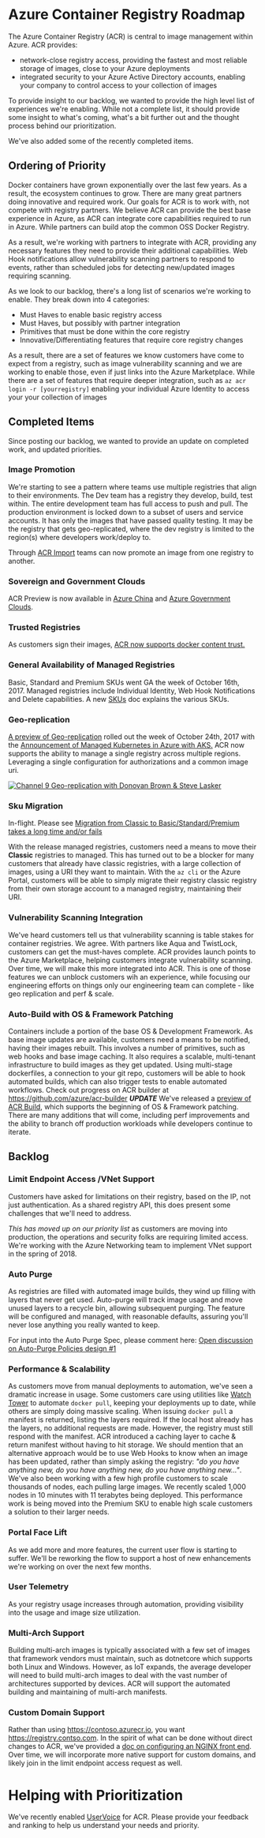 # Azure Container Registry Roadmap #
The Azure Container Registry (ACR) is central to image management within Azure. ACR provides:
* network-close registry access, providing the fastest and most reliable storage of images, close to your Azure deployments
* integrated security to your Azure Active Directory accounts, enabling your company to control access to your collection of images

To provide insight to our backlog, we wanted to provide the high level list of experiences we're enabling. While not a complete list, it should provide some insight to what's coming, what's a bit further out and the thought process behind our prioritization.

We've also added some of the recently completed items. 

## Ordering of Priority ##
Docker containers have grown exponentially over the last few years. As a result, the ecosystem continues to grow. There are many great partners doing innovative and required work. Our goals for ACR is to work with, not compete with registry partners. We believe ACR can provide the best base experience in Azure, as ACR can integrate core capabilities required to run in Azure. While partners can build atop the common OSS Docker Registry. 

As a result, we're working with partners to integrate with ACR, providing any necessary features they need to provide their additional capabilities. Web Hook notifications allow vulnerability scanning partners to respond to events, rather than scheduled jobs for detecting new/updated images requiring scanning. 

As we look to our backlog, there's a long list of scenarios we're working to enable. They break down into 4 categories:

* Must Haves to enable basic registry access
* Must Haves, but possibly with partner integration
* Primitives that must be done within the core registry
* Innovative/Differentiating features that require core registry changes

As a result, there are a set of features we know customers have come to expect from a registry, such as image vulnerability scanning and we are working to enable those, even if just links into the Azure Marketplace. 
While there are a set of features that require deeper integration, such as ` az acr login -r [yourregistry] ` enabling your individual Azure Identity to access your your collection of images

## Completed Items ##
Since posting our backlog, we wanted to provide an update on completed work, and updated priorities.


### Image Promotion ###
We're starting to see a pattern where teams use multiple registries that align to their environments. The Dev team has a registry they develop, build, test within. The entire development team has full access to push and pull. The production environment is locked down to a subset of users and service accounts. It has only the images that have passed quality testing. It may be the registry that gets geo-replicated, where the dev registry is limited to the region(s) where developers work/deploy to. 

Through [ACR Import](https://docs.microsoft.com/en-us/cli/azure/acr?view=azure-cli-latest#az-acr-import) teams can now promote an image from one registry to another. 

### Sovereign and Government Clouds ###
ACR Preview is now available in [Azure China](https://www.azure.cn/home/features/container-registry/) and [Azure Government Clouds](https://azure.microsoft.com/en-us/global-infrastructure/government/). 

### Trusted Registries ###
As customers sign their images, [ACR now supports docker content trust.](https://aka.ms/acr/content-trust)


### General Availability of Managed Registries ###
Basic, Standard and Premium SKUs went GA the week of October 16th, 2017. Managed registries include Individual Identity, Web Hook Notifications and Delete capabilities. 
A new [SKUs](http://aka.ms/acr/skus) doc explains the various SKUs.

### Geo-replication ###
[A preview of Geo-replication](http://aka.ms/acr/geo-replication) rolled out the week of October 24th, 2017 with the [Announcement of Managed Kubernetes in Azure with AKS.](https://azure.microsoft.com/en-us/blog/introducing-azure-container-service-aks-managed-kubernetes-and-azure-container-registry-geo-replication/) ACR now supports the ability to manage a single registry across multiple regions. Leveraging a single configuration for authorizations and a common image uri. 

[![Channel 9 Geo-replication with Donovan Brown & Steve Lasker](./media/channel9-geo-replication-thumbnail.png)](https://channel9.msdn.com/Shows/Azure-Friday/Azure-Container-Registry-Geo-replication)


### Sku Migration ###
In-flight. Please see [Migration from Classic to Basic/Standard/Premium takes a long time and/or fails](https://github.com/Azure/acr/issues/67)

With the release managed registries, customers need a means to move their **Classic** registries to managed. This has turned out to be a blocker for many customers that already have classic registries, with a large collection of images, using a URI they want to maintain. 
With the `az cli` or the Azure Portal, customers will be able to simply migrate their registry classic registry from their own storage account to a managed registry, maintaining their URI.

### Vulnerability Scanning Integration ###
We've heard customers tell us that vulnerability scanning is table stakes for container registries. We agree. With partners like Aqua and TwistLock, customers can get the must-haves complete. ACR provides launch points to the Azure Marketplace, helping customers integrate vulnerability scanning. Over time, we will make this more integrated into ACR. This is one of those features we can unblock customers wih an experience, while focusing our engineering efforts on things only our engineering team can complete - like geo replication and perf & scale. 

### Auto-Build with OS & Framework Patching ###
Containers include a portion of the base OS & Development Framework. As base image updates are available, customers need a means to be notified, having their images rebuilt. This involves a number of primitives, such as web hooks and base image caching. It also requires a scalable, multi-tenant infrastructure to build images as they get updated. Using multi-stage dockerfiles, a connection to your git repo, customers will be able to hook automated builds, which can also trigger tests to enable automated workflows. 
Check out progress on ACR builder at https://github.com/azure/acr-builder 
***UPDATE***
We've released a [preview of ACR Build](https://aka.ms/acr/build), which supports the beginning of OS & Framework patching. 
There are many additions that will come, including perf improvements and the ability to branch off production workloads while developers continue to iterate.  


## Backlog ##

### Limit Endpoint Access /VNet Support ###
Customers have asked for limitations on their registry, based on the IP, not just authentication. As a shared registry API, this does present some challenges that we'll need to address. 

*This has moved up on our priority list* as customers are moving into production, the operations and security folks are requiring limited access. We're working with the Azure Networking team to implement VNet support in the spring of 2018.

### Auto Purge ###
As registries are filled with automated image builds, they wind up filling with layers that never get used. Auto-purge will track image usage and move unused layers to a recycle bin, allowing subsequent purging. The feature will be configured and managed, with reasonable defaults, assuring you'll never lose anything you really wanted to keep. 

For input into the Auto Purge Spec, please comment here: [Open discussion on Auto-Purge Policies design #1](https://github.com/AzureCR/specs/issues/1)

### Performance & Scalability ###
As customers move from manual deployments to automation, we've seen a dramatic increase in usage. Some customers care using utilities like [Watch Tower](https://github.com/v2tec/watchtower) to automate ` docker pull `, keeping your deployments up to date, while others are simply doing massive scaling. 
When issuing `docker pull` a manifest is returned, listing the layers required. If the local host already has the layers, no additional requests are made. However, the registry must still respond with the manifest. ACR introduced a caching layer to cache & return manifest without having to hit storage. We should mention that an alternative approach would be to use Web Hooks to know when an image has been updated, rather than simply asking the registry: *"do you have anything new, do you have anything new, do you have anything new..."*.
We've also been working with a few high profile customers to scale thousands of nodes, each pulling large images. We recently scaled 1,000 nodes in 10 minutes with 11 terabytes being deployed. This performance work is being moved into the Premium SKU to enable high scale customers a solution to their larger needs.

### Portal Face Lift ###
As we add more and more features, the current user flow is starting to suffer. We'll be reworking the flow to support a host of new enhancements we're working on over the next few months.

### User Telemetry ###
As your registry usage increases through automation, providing visibility into the usage and image size utilization.

### Multi-Arch Support ###
Building multi-arch images is typically associated with a few set of images that framework vendors must maintain, such as dotnetcore which supports both Linux and Windows. However, as IoT expands, the average developer will need to build multi-arch images to deal with the vast number of architectures supported by devices. ACR will support the automated building and maintaining of multi-arch manifests. 

### Custom Domain Support ###
Rather than using https://contoso.azurecr.io, you want https://registry.contso.com. 
In the spirit of what can be done without direct changes to ACR, we've provided a [doc on configuring an NGINX front end](https://github.com/Azure/acr/tree/master/docs/custom-domain). Over time, we will incorporate more native support for custom domains, and likely join in the limit endpoint access request as well.  

# Helping with Prioritization #
We've recently enabled [UserVoice](https://feedback.azure.com/forums/903958-azure-container-registry) for ACR. Please provide your feedback and ranking to help us understand your needs and priority.

